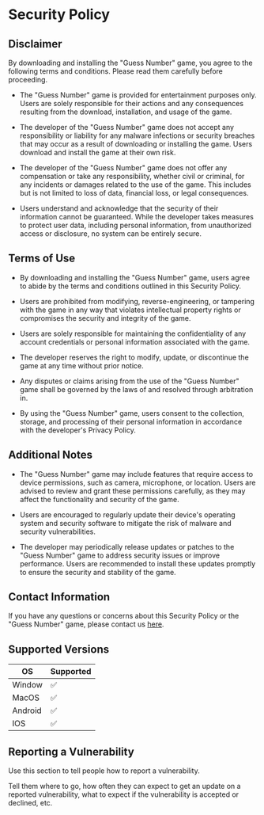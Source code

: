 # Security Policy

## Disclaimer

By downloading and installing the "Guess Number" game, you agree to the following terms and conditions. Please read them carefully before proceeding.

- The "Guess Number" game is provided for entertainment purposes only. Users are solely responsible for their actions and any consequences resulting from the download, installation, and usage of the game.

- The developer of the "Guess Number" game does not accept any responsibility or liability for any malware infections or security breaches that may occur as a result of downloading or installing the game. Users download and install the game at their own risk.

- The developer of the "Guess Number" game does not offer any compensation or take any responsibility, whether civil or criminal, for any incidents or damages related to the use of the game. This includes but is not limited to loss of data, financial loss, or legal consequences.

- Users understand and acknowledge that the security of their information cannot be guaranteed. While the developer takes measures to protect user data, including personal information, from unauthorized access or disclosure, no system can be entirely secure.

## Terms of Use

- By downloading and installing the "Guess Number" game, users agree to abide by the terms and conditions outlined in this Security Policy.

- Users are prohibited from modifying, reverse-engineering, or tampering with the game in any way that violates intellectual property rights or compromises the security and integrity of the game.

- Users are solely responsible for maintaining the confidentiality of any account credentials or personal information associated with the game.

- The developer reserves the right to modify, update, or discontinue the game at any time without prior notice.

- Any disputes or claims arising from the use of the "Guess Number" game shall be governed by the laws of and resolved through arbitration in.

- By using the "Guess Number" game, users consent to the collection, storage, and processing of their personal information in accordance with the developer's Privacy Policy.

## Additional Notes

- The "Guess Number" game may include features that require access to device permissions, such as camera, microphone, or location. Users are advised to review and grant these permissions carefully, as they may affect the functionality and security of the game.

- Users are encouraged to regularly update their device's operating system and security software to mitigate the risk of malware and security vulnerabilities.

- The developer may periodically release updates or patches to the "Guess Number" game to address security issues or improve performance. Users are recommended to install these updates promptly to ensure the security and stability of the game.

## Contact Information

If you have any questions or concerns about this Security Policy or the "Guess Number" game, please contact us [here](mailto:minhkhoi0515@gmail.com).

## Supported Versions



| OS       | Supported          |
| -------  | ------------------ |
| Window    | :white_check_mark: |
| MacOS    | ✅                |
| Android    | :white_check_mark: |
| IOS    | ✅               |

## Reporting a Vulnerability

Use this section to tell people how to report a vulnerability.

Tell them where to go, how often they can expect to get an update on a
reported vulnerability, what to expect if the vulnerability is accepted or
declined, etc.
